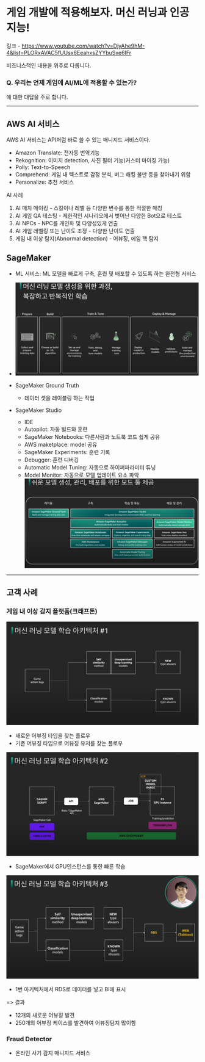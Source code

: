 # 게임 개발에 적용해보자. 머신 러닝과 인공 지능! 
링크 - https://www.youtube.com/watch?v=DjyAhe9hM-4&list=PLORxAVAC5fUUsx6EeahxsZYYbuSxe6IFr

비즈니스적인 내용을 위주로 다룹니다. 

### Q. 우리는 언제 게임에 AI/ML에 적용할 수 있는가?
에 대한 대답을 주로 합니다.

---



## AWS AI 서비스
AWS AI 서비스는 API처럼 바로 쓸 수 있는 매니지드 서비스이다. 
- Amazon Translate: 전자동 번역기능
- Rekognition: 이미지 detection, 사진 필터 기능(커스터 마이징 가능)
- Polly: Text-to-Speech
- Comprehend: 게임 내 텍스트로 감정 분석, 버그 해킹 불만 등을 찾아내기 위함
- Personalize: 추천 서비스

AI 사례
1. AI 매치 메이킹 - 스킬이나 레벨 등 다양한 변수를 통한 적절한 매칭
2. AI 게임 QA 테스팅 - 제한적인 시나리오에서 벗어난 다양한 Bot으로 테스트
3. AI NPCs - NPC를 개인화 및 다양성있게 연출 
4. AI 게임 레벨링 또는 난이도 조정 - 다양한 난이도 연출
5. 게임 내 이상 탐지(Abnormal detection) - 어뷰징, 에임 핵 탐지

## SageMaker
- ML 서비스: ML 모델을 빠르게 구축, 훈련 및 배포할 수 있도록 하는 완전형 서비스

- ![](2021-03-18-13-50-03.png)
- SageMaker Ground Truth
    -  데이터 셋을 레이블링 하는 작업
- SageMaker Studio
    - IDE
    - Autopilot: 자동 빌드와 훈련
    - SageMaker Notebooks: 다른사람과 노트북 코드 쉽게 공유
    - AWS maketplace: model 공유
    - SageMaker Experiments: 훈련 기록
    - Debugger: 훈련 디버깅
    - Automatic Model Tuning: 자동으로 하이퍼파라미터 튜닝
    - Model Monitor: 자동으로 모델 업데이트 요소 파악
    ![](2021-03-18-13-57-03.png)


---

## 고객 사례
### 게임 내 이상 감지 플랫폼(크래프톤)

![](2021-03-18-14-00-28.png)
- 새로운 어뷰징 타입을 찾는 플로우
- 기존 어뷰징 타입으로 어뷰징 유저를 찾는 플로우

![](2021-03-18-14-02-20.png)
- SageMaker에서 GPU인스턴스를 통한 빠른 학습


![](2021-03-18-14-05-29.png)
- 1번 아키텍처에서 RDS로 데이터를 넣고 BI에 표시

=> 결과
- 12개의 새로운 어뷰징 발견
- 250개의 어뷰징 케이스를 발견하여 어뷰징탐지 많이함

### Fraud Detector
- 온라인 사기 감지 매니지드 서비스
